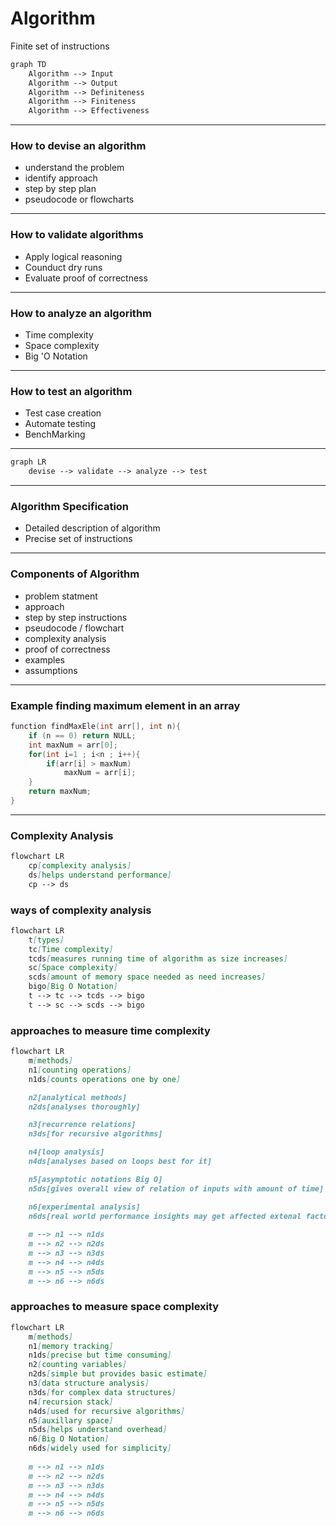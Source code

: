 # Algorithm
Finite set of instructions 
```mmd
graph TD
	Algorithm --> Input
	Algorithm --> Output
	Algorithm --> Definiteness
	Algorithm --> Finiteness
	Algorithm --> Effectiveness

```
***
### How to devise an algorithm
- understand the problem
- identify approach
- step by step plan
- pseudocode or flowcharts
***
### How to validate algorithms
- Apply logical reasoning
- Counduct dry runs
- Evaluate proof of correctness	
***
### How to analyze an algorithm
- Time complexity
- Space complexity
- Big 'O Notation
***
### How to test an algorithm
- Test case creation
- Automate testing
- BenchMarking
***
```mmd
graph LR
	devise --> validate --> analyze --> test
```
***
### Algorithm Specification
- Detailed description of algorithm 
- Precise set of instructions
***
### Components of Algorithm
- problem statment 
- approach
- step by step instructions
- pseudocode / flowchart
- complexity analysis
- proof of correctness
- examples
- assumptions
***	
### Example finding maximum element in an array
```cpp
function findMaxEle(int arr[], int n){
	if (n == 0) return NULL;
	int maxNum = arr[0];
	for(int i=1 ; i<n ; i++){
		if(arr[i] > maxNum)
			maxNum = arr[i];
	}
	return maxNum;
}
```
***
### Complexity Analysis
```mmd
flowchart LR
	cp[complexity analysis]
	ds[helps understand performance]
	cp --> ds 
```
### ways of complexity analysis
```mmd
flowchart LR
	t[types]
	tc[Time complexity]
	tcds[measures running time of algorithm as size increases]
	sc[Space complexity]
	scds[amount of memory space needed as need increases]
	bigo[Big O Notation]
	t --> tc --> tcds --> bigo
	t --> sc --> scds --> bigo 
```

### approaches to measure time complexity
```mmd
flowchart LR
	m[methods]
	n1[counting operations]
	n1ds[counts operations one by one]

	n2[analytical methods]
	n2ds[analyses thoroughly]

	n3[recurrence relations]
	n3ds[for recursive algorithms]

	n4[loop analysis]
	n4ds[analyses based on loops best for it]

	n5[asymptotic notations Big O]
	n5ds[gives overall view of relation of inputs with amount of time]

	n6[experimental analysis]
	n6ds[real world performance insights may get affected extenal factors]
	
	m --> n1 --> n1ds	
	m --> n2 --> n2ds	
	m --> n3 --> n3ds	
	m --> n4 --> n4ds	
	m --> n5 --> n5ds	
	m --> n6 --> n6ds	
```
### approaches to measure space complexity
```mmd
flowchart LR
	m[methods]
	n1[memory tracking]
	n1ds[precise but time consuming]
	n2[counting variables]
	n2ds[simple but provides basic estimate]
	n3[data structure analysis]
	n3ds[for complex data structures]
	n4[recursion stack]
	n4ds[used for recursive algorithms]
	n5[auxillary space]
	n5ds[helps understand overhead]
	n6[Big O Notation]
	n6ds[widely used for simplicity]
	
	m --> n1 --> n1ds	
	m --> n2 --> n2ds	
	m --> n3 --> n3ds	
	m --> n4 --> n4ds	
	m --> n5 --> n5ds	
	m --> n6 --> n6ds	
```